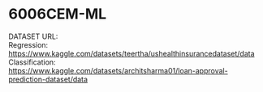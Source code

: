 # 6006CEM-ML  
DATASET URL:  
Regression:  
https://www.kaggle.com/datasets/teertha/ushealthinsurancedataset/data   
Classification:  
https://www.kaggle.com/datasets/architsharma01/loan-approval-prediction-dataset/data  
